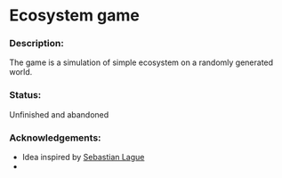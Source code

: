 # Ecosystem game

### Description:
The game is a simulation of simple ecosystem on a randomly generated world.

### Status:
Unfinished and abandoned

### Acknowledgements:
- Idea inspired by [Sebastian Lague](https://www.youtube.com/watch?v=r_It_X7v-1E&ab_channel=SebastianLague)
- 
